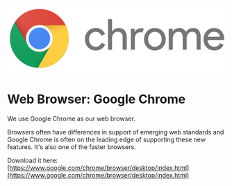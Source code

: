 
![Google Chrome logo](images/Google_Chrome_logo.png ':size=250x78')

# Web Browser: Google Chrome

We use Google Chrome as our web browser.  

Browsers often have differences in support of emerging web standards and Google Chrome is often on the leading edge of supporting these new features. It's also one of the faster browsers.  

Download it here:
[https://www.google.com/chrome/browser/desktop/index.html](https://www.google.com/chrome/browser/desktop/index.html)
